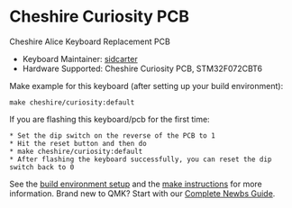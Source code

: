 # Cheshire Curiosity PCB

Cheshire Alice Keyboard Replacement PCB

* Keyboard Maintainer: [sidcarter](https://github.com/sidcarter)
* Hardware Supported: Cheshire Curiosity PCB, STM32F072CBT6

Make example for this keyboard (after setting up your build environment):

    make cheshire/curiosity:default

If you are flashing this keyboard/pcb for the first time:

    * Set the dip switch on the reverse of the PCB to 1
    * Hit the reset button and then do
    * make cheshire/curiosity:default
    * After flashing the keyboard successfully, you can reset the dip switch back to 0

See the [build environment setup](https://docs.qmk.fm/#/getting_started_build_tools) and the [make instructions](https://docs.qmk.fm/#/getting_started_make_guide) for more information. Brand new to QMK? Start with our [Complete Newbs Guide](https://docs.qmk.fm/#/newbs).
